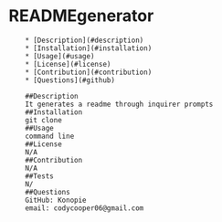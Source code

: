 # READMEgenerator 

        * [Description](#description)
        * [Installation](#installation)
        * [Usage](#usage)
        * [License](#license)
        * [Contribution](#contribution)
        * [Questions](#github)

        ##Description 
        It generates a readme through inquirer prompts
        ##Installation
        git clone
        ##Usage
        command line
        ##License
        N/A
        ##Contribution
        N/A
        ##Tests
        N/
        ##Questions
        GitHub: Konopie
        email: codycooper06@gmail.com
        